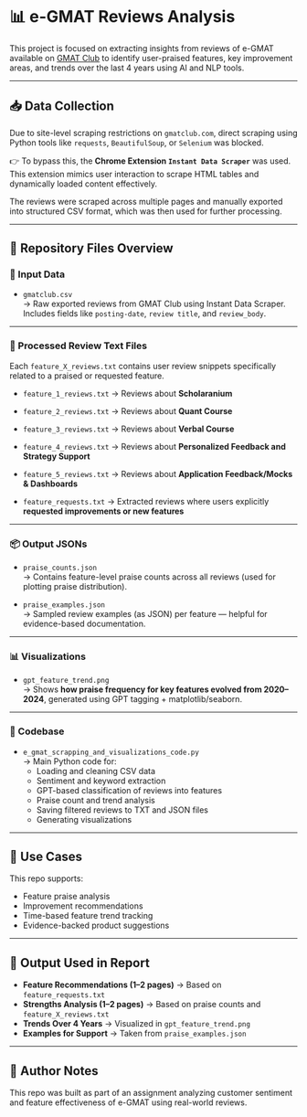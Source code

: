 # 📊 e-GMAT Reviews Analysis

This project is focused on extracting insights from reviews of e-GMAT available on [GMAT Club](https://gmatclub.com/reviews/e-gmat-6) to identify user-praised features, key improvement areas, and trends over the last 4 years using AI and NLP tools.

---

## 📥 Data Collection

Due to site-level scraping restrictions on `gmatclub.com`, direct scraping using Python tools like `requests`, `BeautifulSoup`, or `Selenium` was blocked.

👉 To bypass this, the **Chrome Extension `Instant Data Scraper`** was used. This extension mimics user interaction to scrape HTML tables and dynamically loaded content effectively.

The reviews were scraped across multiple pages and manually exported into structured CSV format, which was then used for further processing.

---

## 🧾 Repository Files Overview

### 📁 Input Data

- `gmatclub.csv`  
  → Raw exported reviews from GMAT Club using Instant Data Scraper. Includes fields like `posting-date`, `review title`, and `review_body`.

---

### 📄 Processed Review Text Files

Each `feature_X_reviews.txt` contains user review snippets specifically related to a praised or requested feature.

- `feature_1_reviews.txt` → Reviews about **Scholaranium**  
- `feature_2_reviews.txt` → Reviews about **Quant Course**  
- `feature_3_reviews.txt` → Reviews about **Verbal Course**  
- `feature_4_reviews.txt` → Reviews about **Personalized Feedback and Strategy Support**  
- `feature_5_reviews.txt` → Reviews about **Application Feedback/Mocks & Dashboards**

- `feature_requests.txt` → Extracted reviews where users explicitly **requested improvements or new features**

---

### 📦 Output JSONs

- `praise_counts.json`  
  → Contains feature-level praise counts across all reviews (used for plotting praise distribution).

- `praise_examples.json`  
  → Sampled review examples (as JSON) per feature — helpful for evidence-based documentation.

---

### 📊 Visualizations

- `gpt_feature_trend.png`  
  → Shows **how praise frequency for key features evolved from 2020–2024**, generated using GPT tagging + matplotlib/seaborn.

---

### 🧠 Codebase

- `e_gmat_scrapping_and_visualizations_code.py`  
  → Main Python code for:
  - Loading and cleaning CSV data
  - Sentiment and keyword extraction
  - GPT-based classification of reviews into features
  - Praise count and trend analysis
  - Saving filtered reviews to TXT and JSON files
  - Generating visualizations

---

## 🧪 Use Cases

This repo supports:
- Feature praise analysis
- Improvement recommendations
- Time-based feature trend tracking
- Evidence-backed product suggestions

---

## 📌 Output Used in Report

- **Feature Recommendations (1–2 pages)** → Based on `feature_requests.txt`
- **Strengths Analysis (1–2 pages)** → Based on praise counts and `feature_X_reviews.txt`
- **Trends Over 4 Years** → Visualized in `gpt_feature_trend.png`
- **Examples for Support** → Taken from `praise_examples.json`

---

## 🔗 Author Notes

This repo was built as part of an assignment analyzing customer sentiment and feature effectiveness of e-GMAT using real-world reviews.

